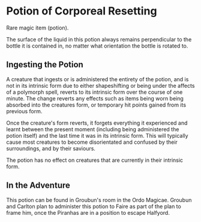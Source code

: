 # Potion of Corporeal Resetting

Rare magic item (potion).

The surface of the liquid in this potion always remains perpendicular to the bottle it is contained in, no matter what orientation the bottle is rotated to.

## Ingesting the Potion

A creature that ingests or is administered the entirety of the potion, and is not in its intrinsic form due to either shapeshifting or being under the affects of a polymorph spell, reverts to its intrinsic form over the course of one minute.
The change reverts any effects such as items being worn being absorbed into the creatures form, or temporary hit points gained from its previous form.

Once the creature's form reverts, it forgets everything it experienced and learnt between the present moment (including being administered the potion itself) and the last time it was in its intrinsic form.
This will typically cause most creatures to become disorientated and confused by their surroundings, and by their saviours.

The potion has no effect on creatures that are currently in their intrinsic form.

## In the Adventure

This potion can be found in Groubun's room in the Ordo Magicae.
Groubun and Carlton plan to administer this potion to Faire as part of the plan to frame him, once the Piranhas are in a position to escape Halfyord.
